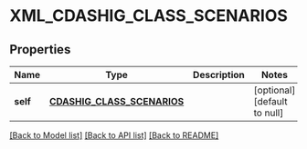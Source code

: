 # XML_CDASHIG_CLASS_SCENARIOS

## Properties
Name | Type | Description | Notes
------------ | ------------- | ------------- | -------------
**self** | [**CDASHIG_CLASS_SCENARIOS**](CdashigClassScenarios.md) |  | [optional] [default to null]

[[Back to Model list]](../README.md#documentation-for-models) [[Back to API list]](../README.md#documentation-for-api-endpoints) [[Back to README]](../README.md)


